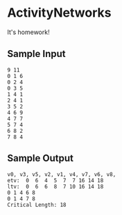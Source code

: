 # ActivityNetworks
It's homework!

## Sample Input
```
9 11
0 1 6
0 2 4
0 3 5
1 4 1
2 4 1
3 5 2
4 6 9
4 7 7
5 7 4
6 8 2
7 8 4
```
## Sample Output
```
v0, v3, v5, v2, v1, v4, v7, v6, v8, 
etv:  0  6  4  5  7  7 16 14 18
ltv:  0  6  6  8  7 10 16 14 18
0 1 4 6 8
0 1 4 7 8
Critical Length: 18
```
